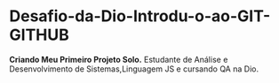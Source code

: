 # Desafio-da-Dio-Introdu-o-ao-GIT-GITHUB
**Criando Meu Primeiro Projeto Solo.**
Estudante de Análise e Desenvolvimento de Sistemas,Linguagem JS e cursando QA na Dio.
